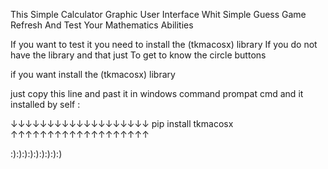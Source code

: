 This Simple Calculator Graphic User Interface 
Whit Simple Guess Game Refresh And Test Your  Mathematics Abilities


If you want to test it you need to install the (tkmacosx) library If you do not have the library
and that just To get to know the circle buttons

if you want install the (tkmacosx) library

 
just copy this line and past it in windows command prompat cmd and it installed by self :

↓↓↓↓↓↓↓↓↓↓↓↓↓↓↓↓↓↓↓
pip install tkmacosx
↑↑↑↑↑↑↑↑↑↑↑↑↑↑↑↑↑↑↑


:):):):):):):):):)

